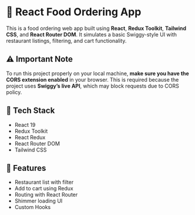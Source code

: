 # 🍔 React Food Ordering App

This is a food ordering web app built using **React**, **Redux Toolkit**, **Tailwind CSS**, and **React Router DOM**. It simulates a basic Swiggy-style UI with restaurant listings, filtering, and cart functionality.

## ⚠️ Important Note
To run this project properly on your local machine, **make sure you have the CORS extension enabled** in your browser. This is required because the project uses **Swiggy’s live API**, which may block requests due to CORS policy.

## 🚀 Tech Stack
- React 19
- Redux Toolkit
- React Redux
- React Router DOM
- Tailwind CSS

## 🔧 Features
- Restaurant list with filter
- Add to cart using Redux
- Routing with React Router
- Shimmer loading UI
- Custom Hooks
